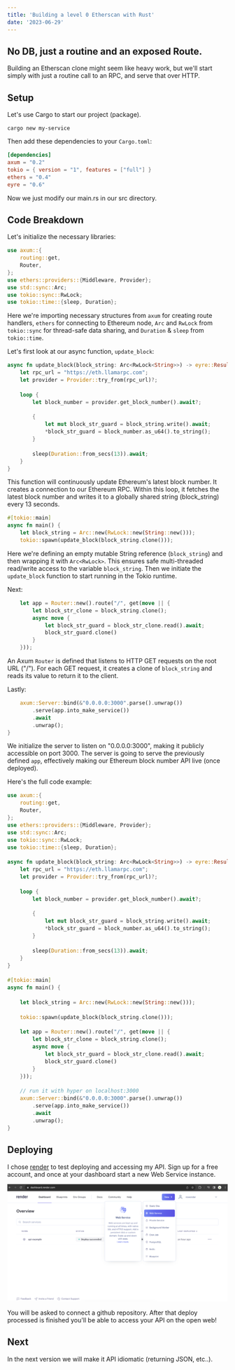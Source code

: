 ```yaml
---
title: 'Building a level 0 Etherscan with Rust'
date: '2023-06-29'
---
```


## No DB, just a routine and an exposed Route.

Building an Etherscan clone might seem like heavy work, but we'll start simply with just a routine call to an RPC, and serve that over HTTP.

## Setup

Let's use Cargo to start our project (package).

```
cargo new my-service
```

Then add these dependencies to your `Cargo.toml`:

```toml
[dependencies]
axum = "0.2"
tokio = { version = "1", features = ["full"] }
ethers = "0.4"
eyre = "0.6"
```

Now we just modify our main.rs in our src directory.

## Code Breakdown

Let's initialize the necessary libraries:

```rust
use axum::{
    routing::get,
    Router,
};
use ethers::providers::{Middleware, Provider};
use std::sync::Arc;
use tokio::sync::RwLock;
use tokio::time::{sleep, Duration};
```
Here we're importing necessary structures from `axum` for creating route handlers, `ethers` for connecting to Ethereum node, `Arc` and `RwLock` from `tokio::sync` for thread-safe data sharing, and `Duration` & `sleep` from `tokio::time`.

Let's first look at our async function, `update_block`:

```rust
async fn update_block(block_string: Arc<RwLock<String>>) -> eyre::Result<()> {
    let rpc_url = "https://eth.llamarpc.com";
    let provider = Provider::try_from(rpc_url)?;

    loop {
        let block_number = provider.get_block_number().await?;

        {
            let mut block_str_guard = block_string.write().await;
            *block_str_guard = block_number.as_u64().to_string();
        }

        sleep(Duration::from_secs(13)).await;
    }
}
```
This function will continuously update Ethereum's latest block number. It creates a connection to our Ethereum RPC. Within this loop, it fetches the latest block number and writes it to a globally shared string (block_string) every 13 seconds.

```rust
#[tokio::main]
async fn main() {
    let block_string = Arc::new(RwLock::new(String::new()));
    tokio::spawn(update_block(block_string.clone()));
```
Here we're defining an empty mutable String reference (`block_string`) and then wrapping it with `Arc<RwLock>`. This ensures safe multi-threaded read/write access to the variable `block_string`. Then we initiate the `update_block` function to start running in the Tokio runtime.

Next:

```rust
    let app = Router::new().route("/", get(move || {
        let block_str_clone = block_string.clone();
        async move {
            let block_str_guard = block_str_clone.read().await;
            block_str_guard.clone()
        }
    }));
```
An Axum `Router` is defined that listens to HTTP GET requests on the root URL ("/"). For each GET request, it creates a clone of `block_string` and reads its value to return it to the client.

Lastly:

```rust
    axum::Server::bind(&"0.0.0.0:3000".parse().unwrap())
        .serve(app.into_make_service())
        .await
        .unwrap();
}
```
We initialize the server to listen on "0.0.0.0:3000", making it publicly accessible on port 3000. The server is going to serve the previously defined `app`, effectively making our Ethereum block number API live (once deployed).

Here's the full code example:

```rust
use axum::{
    routing::get,
    Router,
};
use ethers::providers::{Middleware, Provider};
use std::sync::Arc;
use tokio::sync::RwLock;
use tokio::time::{sleep, Duration};

async fn update_block(block_string: Arc<RwLock<String>>) -> eyre::Result<()> {
    let rpc_url = "https://eth.llamarpc.com";
    let provider = Provider::try_from(rpc_url)?;

    loop {
        let block_number = provider.get_block_number().await?;

        {
            let mut block_str_guard = block_string.write().await;
            *block_str_guard = block_number.as_u64().to_string();
        }

        sleep(Duration::from_secs(13)).await;
    }
}

#[tokio::main]
async fn main() {

    let block_string = Arc::new(RwLock::new(String::new()));

    tokio::spawn(update_block(block_string.clone()));

    let app = Router::new().route("/", get(move || {
        let block_str_clone = block_string.clone();
        async move {
            let block_str_guard = block_str_clone.read().await;
            block_str_guard.clone()
        }
    }));

    // run it with hyper on localhost:3000
    axum::Server::bind(&"0.0.0.0:3000".parse().unwrap())
        .serve(app.into_make_service())
        .await
        .unwrap();
}
```

## Deploying

I chose [render](https://render.com/) to test deploying and accessing my API. Sign up for a free account, and once at your dashboard start a new Web Service instance.

![](https://raw.githubusercontent.com/simplemachine92/blog/main/public/images/render.png)

You will be asked to connect a github repository. After that deploy processed is finished you'll be able to access your API on the open web!

## Next

In the next version we will make it API idiomatic (returning JSON, etc..).